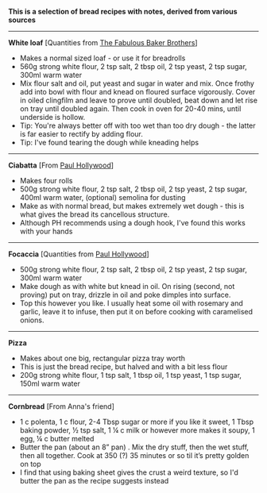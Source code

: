 **This is a selection of bread recipes with notes, derived from various sources**
***
**White loaf**
[Quantities from [The Fabulous Baker Brothers](https://www.hobbshousebakery.co.uk/blogs/recipes/140085191-white-bread-recipe)]
* Makes a normal sized loaf - or use it for breadrolls
* 560g strong white flour, 2 tsp salt, 2 tbsp oil, 2 tsp yeast, 2 tsp sugar, 300ml warm water
* Mix flour salt and oil, put yeast and sugar in water and mix.  Once frothy add into bowl with flour and knead on floured surface vigorously.  Cover in oiled clingfilm and leave to prove until doubled, beat down and let rise on tray until doubled again.  Then cook in oven for 20-40 mins, until underside is hollow.
* Tip: You're always better off with too wet than too dry dough - the latter is far easier to rectify by adding flour.
* Tip: I've found tearing the dough while kneading helps

***
**Ciabatta**
[From [Paul Hollywood](http://paulhollywood.com/recipes/ciabatta/)]
* Makes four rolls
* 500g strong white flour, 2 tsp salt, 2 tbsp oil, 2 tsp yeast, 2 tsp sugar, 400ml warm water, (optional) semolina for dusting
* Make as with normal bread, but makes extremely wet dough - this is what gives the bread its cancellous structure.  
* Although PH recommends using a dough hook, I've found this works with your hands

***
**Focaccia**
[Quantities from [Paul Hollywood](http://www.bbc.co.uk/food/recipes/focaccia_08389)]
* 500g strong white flour, 2 tsp salt, 2 tbsp oil, 2 tsp yeast, 2 tsp sugar, 300ml warm water
* Make dough as with white but knead in oil.  On rising (second, not proving) put on tray, drizzle in oil and poke dimples into surface.
* Top this however you like.  I usually heat some oil with rosemary and garlic, leave it to infuse, then put it on before cooking with caramelised onions.

***
**Pizza**
* Makes about one big, rectangular pizza tray worth
* This is just the bread recipe, but halved and with a bit less flour
* 200g strong white flour, 1 tsp salt, 1 tbsp oil, 1 tsp yeast, 1 tsp sugar, 150ml warm water

***
**Cornbread**
[From Anna's friend]

* 1 c polenta, 1 c flour, 2-4 Tbsp sugar or more if you like it sweet, 1 Tbsp baking powder, ½ tsp salt, 1 ¼ c milk or however more makes it soupy, 1 egg, ¼ c butter melted
* Butter the pan (about an 8” pan) .  Mix the dry stuff, then the wet stuff, then all together.  Cook at 350 (?) 35 minutes or so til it’s pretty golden on top
* I find that using baking sheet gives the crust a weird texture, so I'd butter the pan as the recipe suggests instead


